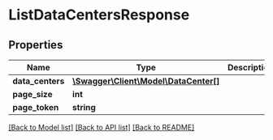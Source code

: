 # ListDataCentersResponse

## Properties
Name | Type | Description | Notes
------------ | ------------- | ------------- | -------------
**data_centers** | [**\Swagger\Client\Model\DataCenter[]**](DataCenter.md) |  | 
**page_size** | **int** |  | 
**page_token** | **string** |  | 

[[Back to Model list]](../../README.md#documentation-for-models) [[Back to API list]](../../README.md#documentation-for-api-endpoints) [[Back to README]](../../README.md)

